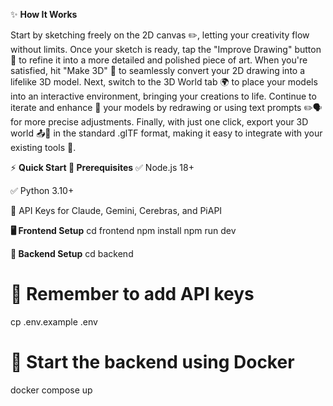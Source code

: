 ✨ **How It Works**


Start by sketching freely on the 2D canvas ✏️, letting your creativity flow without limits. Once your sketch is ready, tap the "Improve Drawing" button 🎨 to refine it into a more detailed and polished piece of art. When you're satisfied, hit "Make 3D" 🧱 to seamlessly convert your 2D drawing into a lifelike 3D model. Next, switch to the 3D World tab 🌍 to place your models into an interactive environment, bringing your creations to life. Continue to iterate and enhance 🔁 your models by redrawing or using text prompts ✏️🗣️ for more precise adjustments. Finally, with just one click, export your 3D world 📤📁 in the standard .glTF format, making it easy to integrate with your existing tools 🚀.


⚡ **Quick Start
🔧 Prerequisites**
✅ Node.js 18+

✅ Python 3.10+

🔐 API Keys for Claude, Gemini, Cerebras, and PiAPI

**🖥️ Frontend Setup**
cd frontend
npm install
npm run dev

**🧠 Backend Setup**
cd backend

# 🔑 Remember to add API keys
cp .env.example .env

# 🐳 Start the backend using Docker
docker compose up




